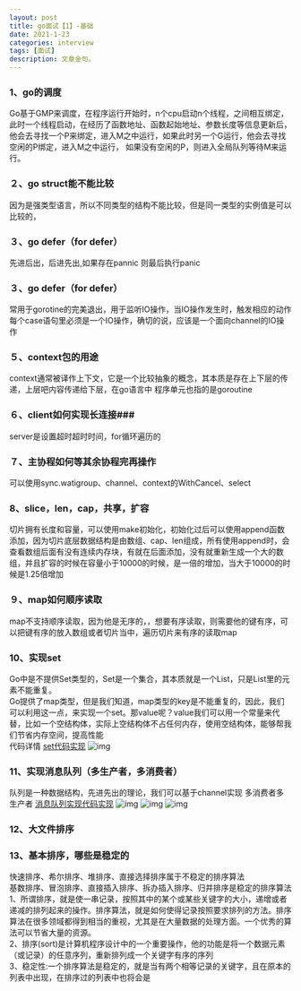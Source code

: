 ```yaml
---
layout: post 
title: go面试【1】-基础
date: 2021-1-23
categories: interview
tags: [面试]
description: 文章金句。
---
```

### 1、go的调度 ###
Go基于GMP来调度，在程序运行开始时，n个cpu启动n个线程，之间相互绑定，此时一个线程启动，在经历了函数地址、函数起始地址、参数长度等信息更新后，他会去寻找一个P来绑定，进入M之中运行，如果此时另一个G运行，他会去寻找空闲的P绑定，进入M之中运行， 如果没有空闲的P，则进入全局队列等待M来运行。
### ２、go struct能不能比较 ###
因为是强类型语言，所以不同类型的结构不能比较，但是同一类型的实例值是可以比较的，
### ３、go defer（for defer） ###
先进后出，后进先出,如果存在pannic 则最后执行panic
### ３、go defer（for defer） ###
常用于gorotine的完美退出，用于监听IO操作，当IO操作发生时，触发相应的动作每个case语句里必须是一个IO操作，确切的说，应该是一个面向channel的IO操作
### ５、context包的用途 ###
context通常被译作上下文，它是一个比较抽象的概念，其本质是存在上下层的传递，上层吧内容传递给下层，在go语言中 程序单元也指的是goroutine
### ６、client如何实现长连接###
server是设置超时超时时间，for循环遍历的
### ７、主协程如何等其余协程完再操作 ###
可以使用sync.watigroup、channel、context的WithCancel、select
### 8、slice，len，cap，共享，扩容 ###
切片拥有长度和容量，可以使用make初始化，初始化过后可以使用append函数添加，因为切片底层数据结构是由数组、cap、len组成，所有使用append时，会查看数组后面有没有连续内存块，有就在后面添加，没有就重新生成一个大的数组，并且扩容的时候在容量小于10000的时候，是一倍的增加，当大于10000的时候是1.25倍增加
### ９、map如何顺序读取 ###
map不支持顺序读取，因为他是无序的，，想要有序读取，则需要他的键有序，可以把键有序的放入数组或者切片当中，遍历切片来有序的读取map
### 10、实现set ###
Go中是不提供Set类型的，Set是一个集合，其本质就是一个List，只是List里的元素不能重复。<br>
Go提供了map类型，但是我们知道，map类型的key是不能重复的，因此，我们可以利用这一点，来实现一个set。那value呢？value我们可以用一个常量来代替，比如一个空结构体，实际上空结构体不占任何内存，使用空结构体，能够帮我们节省内存空间，提高性能<br>
代码详情
[set代码实现](https://gitee.com/sixnine/interview/blob/master/set/set.go)
![img](https://deathlimbo.github.io/img/set/1.jpg)
### 11、实现消息队列（多生产者，多消费者） ###
队列是一种数据结构，先进先出的理论，我们可以基于channel实现 多消费者多生产者
[消息队列实现代码实现](https://gitee.com/sixnine/interview/blob/master/MQ/mq.go)
![img](https://deathlimbo.github.io/img/mq/1.png)
![img](https://deathlimbo.github.io/img/mq/2.jpg)
![img](https://deathlimbo.github.io/img/mq/3.jpg)

### 12、大文件排序 ###
### 13、基本排序，哪些是稳定的 ###
快速排序、希尔排序、堆排序、直接选择排序属于不稳定的排序算法<br>
基数排序、冒泡排序、直接插入排序、拆办插入排序、归并排序是稳定的排序算法<br>
1、所谓排序，就是使一串记录，按照其中的某个或某些关键字的大小，递增或者递减的排列起来的操作。排序算法，就是如何使得记录按照要求排列的方法。排序算法在很多领域都得到相当的重视，尤其是在大量数据的处理方面。一个优秀的算法可以节省大量的资源。<br>
2、排序(sort)是计算机程序设计中的一个重要操作，他的功能是将一个数据元素（或记录）的任意序列，重新排列成一个关键字有序的序列<br>
3、稳定性:一个排序算法是稳定的，就是当有两个相等记录的关键字，且在原本的列表中出现，在排序过的列表中也将会是


